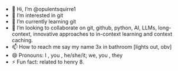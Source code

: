 - 👋 Hi, I’m @opulentsquirre1
- 👀 I’m interested in git
- 🌱 I’m currently learning git
- 💞️ I’m looking to collaborate on git, github, python, AI, LLMs, long-context, innovative approaches to in-context learning and context caching. 
- 📫 How to reach me say my name 3x in bathroom [lights out, obv]
- 😄 Pronouns: I , you , he/she/it; we, you , they
- ⚡ Fun fact: related to henry 8.

<!---
opulentsquirre1/opulentsquirre1 is a ✨ special ✨ repository because its `README.md` (this file) appears on your GitHub profile.
You can click the Preview link to take a look at your changes.
--->
